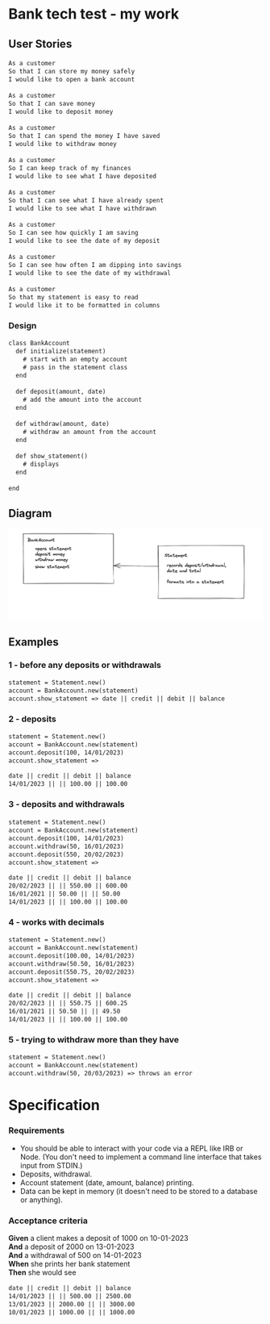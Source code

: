 # Bank tech test - my work

## User Stories

```
As a customer
So that I can store my money safely
I would like to open a bank account

As a customer
So that I can save money
I would like to deposit money

As a customer
So that I can spend the money I have saved
I would like to withdraw money

As a customer
So I can keep track of my finances
I would like to see what I have deposited 

As a customer
So that I can see what I have already spent
I would like to see what I have withdrawn

As a customer 
So I can see how quickly I am saving
I would like to see the date of my deposit

As a customer
So I can see how often I am dipping into savings
I would like to see the date of my withdrawal

As a customer
So that my statement is easy to read
I would like it to be formatted in columns
```

### Design

```
class BankAccount
  def initialize(statement) 
    # start with an empty account
    # pass in the statement class
  end

  def deposit(amount, date)
    # add the amount into the account
  end

  def withdraw(amount, date)
    # withdraw an amount from the account 
  end

  def show_statement()
    # displays 
  end

end 
```
## Diagram

![](images/BankAccountDesign.png?raw=true)

## Examples

### 1 - before any deposits or withdrawals
```
statement = Statement.new()
account = BankAccount.new(statement)
account.show_statement => date || credit || debit || balance
```
### 2 - deposits
```
statement = Statement.new()
account = BankAccount.new(statement)
account.deposit(100, 14/01/2023)
account.show_statement => 
```
```
date || credit || debit || balance
14/01/2023 || || 100.00 || 100.00
```

### 3 - deposits and withdrawals
```
statement = Statement.new()
account = BankAccount.new(statement)
account.deposit(100, 14/01/2023)
account.withdraw(50, 16/01/2023)
account.deposit(550, 20/02/2023)
account.show_statement => 
```
```
date || credit || debit || balance
20/02/2023 || || 550.00 || 600.00
16/01/2021 || 50.00 || || 50.00
14/01/2023 || || 100.00 || 100.00
```

### 4 - works with decimals
```
statement = Statement.new()
account = BankAccount.new(statement)
account.deposit(100.00, 14/01/2023)
account.withdraw(50.50, 16/01/2023)
account.deposit(550.75, 20/02/2023)
account.show_statement => 
```
```
date || credit || debit || balance
20/02/2023 || || 550.75 || 600.25
16/01/2021 || 50.50 || || 49.50
14/01/2023 || || 100.00 || 100.00
```

### 5 - trying to withdraw more than they have
```
statement = Statement.new()
account = BankAccount.new(statement)
account.withdraw(50, 20/03/2023) => throws an error
```
# Specification

### Requirements

* You should be able to interact with your code via a REPL like IRB or Node.  (You don't need to implement a command line interface that takes input from STDIN.)
* Deposits, withdrawal.
* Account statement (date, amount, balance) printing.
* Data can be kept in memory (it doesn't need to be stored to a database or anything).

### Acceptance criteria

**Given** a client makes a deposit of 1000 on 10-01-2023  
**And** a deposit of 2000 on 13-01-2023  
**And** a withdrawal of 500 on 14-01-2023  
**When** she prints her bank statement  
**Then** she would see

```
date || credit || debit || balance
14/01/2023 || || 500.00 || 2500.00
13/01/2023 || 2000.00 || || 3000.00
10/01/2023 || 1000.00 || || 1000.00
```
